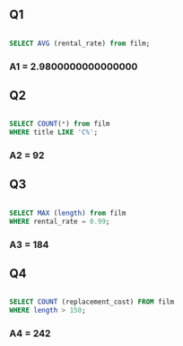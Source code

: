 ## Q1

``` sql

SELECT AVG (rental_rate) from film;

```

### A1 = 2.9800000000000000

## Q2

``` sql

SELECT COUNT(*) from film
WHERE title LIKE 'C%';

```

### A2 = 92

## Q3

``` sql

SELECT MAX (length) from film
WHERE rental_rate = 0.99;

```

### A3 = 184

## Q4

``` sql

SELECT COUNT (replacement_cost) FROM film
WHERE length > 150;

```

### A4 = 242